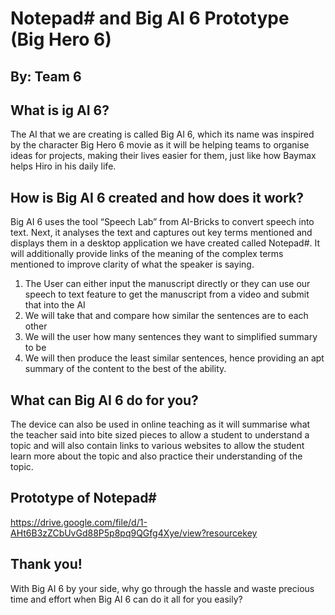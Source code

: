 # Notepad# and Big AI 6 Prototype (Big Hero 6)
## By: Team 6

## What is ig AI 6?
The AI that we are creating is called Big AI 6, which its name was inspired by the character Big Hero 6 movie as it will be helping teams to organise ideas for projects, making their lives easier for them, just like how Baymax helps Hiro in his daily life. 

## How is Big AI 6 created and how does it work?
Big AI 6 uses the tool “Speech Lab” from AI-Bricks to convert speech into text. Next, it analyses the text and captures out key terms mentioned and displays them in a desktop application we have created called Notepad#. It will additionally provide links of the meaning of the complex terms mentioned to improve clarity of what the speaker is saying.

1. The User can either input the manuscript directly or they can use our speech to text feature to get the manuscript from a video and submit that into the AI
2. We will take that and compare how similar the sentences are to each other
3. We will the user how many sentences they want to simplified summary to be
4. We will then produce the least similar sentences, hence providing an apt summary of the content to the best of the ability.

## What can Big AI 6 do for you?
The device can also be used in online teaching as it will summarise what the teacher said into bite sized pieces to allow a student to understand a topic and will also contain links to various websites to allow the student learn more about the topic and also practice their understanding of the topic.

## Prototype of Notepad#
https://drive.google.com/file/d/1-AHt6B3zZCbUvGd88P5p8pq9QGfg4Xye/view?resourcekey

## Thank you!
With Big AI 6 by your side, why go through the hassle and waste precious time and effort when Big AI 6 can do it all for you easily?
